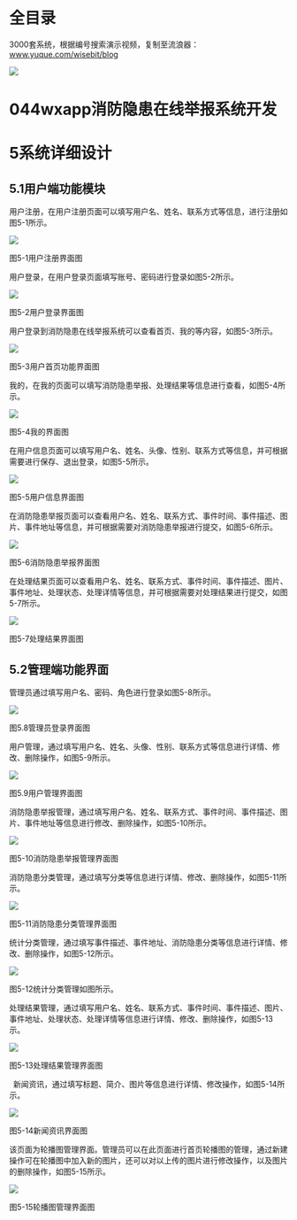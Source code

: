 # 全目录

3000套系统，根据编号搜索演示视频，复制至流浪器：www.yuque.com/wisebit/blog


![](https://bitwise.oss-cn-heyuan.aliyuncs.com/2024/11/06/qq_wechat.png)
# 044wxapp消防隐患在线举报系统开发
# 5系统详细设计
## 5.1用户端功能模块
用户注册，在用户注册页面可以填写用户名、姓名、联系方式等信息，进行注册如图5-1所示。

![](/md/blog.014.png)

图5-1用户注册界面图

用户登录，在用户登录页面填写账号、密码进行登录如图5-2所示。

![](/md/blog.015.png)

图5-2用户登录界面图




用户登录到消防隐患在线举报系统可以查看首页、我的等内容，如图5-3所示。

![](/md/blog.016.png)

图5-3用户首页功能界面图

我的，在我的页面可以填写消防隐患举报、处理结果等信息进行查看，如图5-4所示。

![](/md/blog.017.png)

图5-4我的界面图

在用户信息页面可以填写用户名、姓名、头像、性别、联系方式等信息，并可根据需要进行保存、退出登录，如图5-5所示。

![](/md/blog.018.png)

图5-5用户信息界面图

在消防隐患举报页面可以查看用户名、姓名、联系方式、事件时间、事件描述、图片、事件地址等信息，并可根据需要对消防隐患举报进行提交，如图5-6所示。

![](/md/blog.019.png)

图5-6消防隐患举报界面图

在处理结果页面可以查看用户名、姓名、联系方式、事件时间、事件描述、图片、事件地址、处理状态、处理详情等信息，并可根据需要对处理结果进行提交，如图5-7所示。

![](/md/blog.020.png)

图5-7处理结果界面图

## 5.2管理端功能界面

管理员通过填写用户名、密码、角色进行登录如图5-8所示。

![](/md/blog.021.png)

图5.8管理员登录界面图

用户管理，通过填写用户名、姓名、头像、性别、联系方式等信息进行详情、修改、删除操作，如图5-9所示。

![](/md/blog.022.png)

图5.9用户管理界面图

消防隐患举报管理，通过填写用户名、姓名、联系方式、事件时间、事件描述、图片、事件地址等信息进行修改、删除操作，如图5-10所示。

![](/md/blog.023.png)

图5-10消防隐患举报管理界面图



消防隐患分类管理，通过填写分类等信息进行详情、修改、删除操作，如图5-11所示。

![](/md/blog.024.png)

图5-11消防隐患分类管理界面图


统计分类管理，通过填写事件描述、事件地址、消防隐患分类等信息进行详情、修改、删除操作，如图5-12所示。

![](/md/blog.025.png)

图5-12统计分类管理如图所示。


处理结果管理，通过填写用户名、姓名、联系方式、事件时间、事件描述、图片、事件地址、处理状态、处理详情等信息进行详情、修改、删除操作，如图5-13示。

![](/md/blog.026.png)

图5-13处理结果管理界面图

` `新闻资讯，通过填写标题、简介、图片等信息进行详情、修改操作，如图5-14所示。

![](/md/blog.027.png)

图5-14新闻资讯界面图

该页面为轮播图管理界面。管理员可以在此页面进行首页轮播图的管理，通过新建操作可在轮播图中加入新的图片，还可以对以上传的图片进行修改操作，以及图片的删除操作，如图5-15所示。

![](/md/blog.028.png)

图5-15轮播图管理界面图











